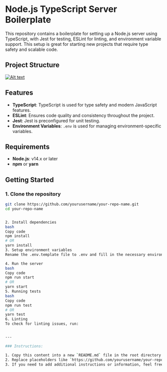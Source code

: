 # Node.js TypeScript Server Boilerplate

This repository contains a boilerplate for setting up a Node.js server using TypeScript, with Jest for testing, ESLint for linting, and environment variable support. This setup is great for starting new projects that require type safety and scalable code.

## Project Structure
[![Alt text](https://i.ibb.co/pfkHdSR/Screenshot-2024-09-22-064447.png)](https://ibb.co/v3MNkSQ)



## Features

- **TypeScript**: TypeScript is used for type safety and modern JavaScript features.
- **ESLint**: Ensures code quality and consistency throughout the project.
- **Jest**: Jest is preconfigured for unit testing.
- **Environment Variables**: `.env` is used for managing environment-specific variables.

## Requirements

- **Node.js**: v14.x or later
- **npm** or **yarn**

## Getting Started

### 1. Clone the repository

```bash
git clone https://github.com/yourusername/your-repo-name.git
cd your-repo-name


2. Install dependencies
bash
Copy code
npm install
# OR
yarn install
3. Setup environment variables
Rename the .env.template file to .env and fill in the necessary environment variables.

4. Run the server
bash
Copy code
npm run start
# OR
yarn start
5. Running tests
bash
Copy code
npm run test
# OR
yarn test
6. Linting
To check for linting issues, run:


---

### Instructions:

1. Copy this content into a new `README.md` file in the root directory of your project.
2. Replace placeholders like `https://github.com/yourusername/your-repo-name.git` with your actual repository link.
3. If you need to add additional instructions or information, feel free to modify this template as required.
